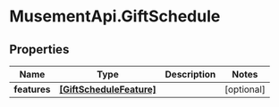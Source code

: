# MusementApi.GiftSchedule

## Properties
Name | Type | Description | Notes
------------ | ------------- | ------------- | -------------
**features** | [**[GiftScheduleFeature]**](GiftScheduleFeature.md) |  | [optional] 


